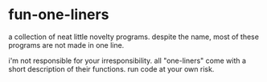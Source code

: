 # fun-one-liners
a collection of neat little novelty programs. despite the name, most of these programs are not made in one line.

i'm not responsible for your irresponsibility. all "one-liners" come with a short description of their functions. run code at your own risk.
